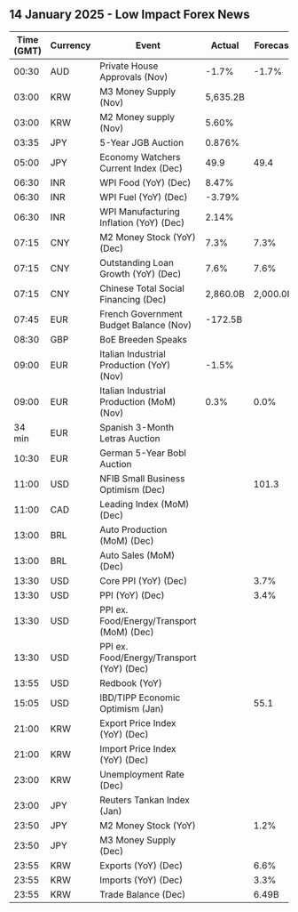 ## 14 January 2025 - Low Impact Forex News

| Time (GMT) | Currency | Event | Actual | Forecast | Previous |
|------|----------|-------|--------|----------|----------|
| 00:30 | AUD | Private House Approvals (Nov) | -1.7% | -1.7% | -4.0% |
| 03:00 | KRW | M3 Money Supply (Nov) | 5,635.2B |  | 5,584.9B |
| 03:00 | KRW | M2 Money supply (Nov) | 5.60% |  | 6.10% |
| 03:35 | JPY | 5-Year JGB Auction | 0.876% |  | 0.734% |
| 05:00 | JPY | Economy Watchers Current Index (Dec) | 49.9 | 49.4 | 49.4 |
| 06:30 | INR | WPI Food (YoY) (Dec) | 8.47% |  | 8.63% |
| 06:30 | INR | WPI Fuel (YoY) (Dec) | -3.79% |  | -5.83% |
| 06:30 | INR | WPI Manufacturing Inflation (YoY) (Dec) | 2.14% |  | 2.00% |
| 07:15 | CNY | M2 Money Stock (YoY) (Dec) | 7.3% | 7.3% | 7.1% |
| 07:15 | CNY | Outstanding Loan Growth (YoY) (Dec) | 7.6% | 7.6% | 7.7% |
| 07:15 | CNY | Chinese Total Social Financing (Dec) | 2,860.0B | 2,000.0B | 2,340.0B |
| 07:45 | EUR | French Government Budget Balance (Nov) | -172.5B |  | -157.4B |
| 08:30 | GBP | BoE Breeden Speaks |  |  |  |
| 09:00 | EUR | Italian Industrial Production (YoY) (Nov) | -1.5% |  | -3.5% |
| 09:00 | EUR | Italian Industrial Production (MoM) (Nov) | 0.3% | 0.0% | 0.1% |
| 34 min | EUR | Spanish 3-Month Letras Auction |  |  | 2.567% |
| 10:30 | EUR | German 5-Year Bobl Auction |  |  | 2.040% |
| 11:00 | USD | NFIB Small Business Optimism (Dec) |  | 101.3 | 101.7 |
| 11:00 | CAD | Leading Index (MoM) (Dec) |  |  | 0.28% |
| 13:00 | BRL | Auto Production (MoM) (Dec) |  |  | -5.2% |
| 13:00 | BRL | Auto Sales (MoM) (Dec) |  |  | -4.5% |
| 13:30 | USD | Core PPI (YoY) (Dec) |  | 3.7% | 3.4% |
| 13:30 | USD | PPI (YoY) (Dec) |  | 3.4% | 3.0% |
| 13:30 | USD | PPI ex. Food/Energy/Transport (MoM) (Dec) |  |  | 0.1% |
| 13:30 | USD | PPI ex. Food/Energy/Transport (YoY) (Dec) |  |  | 3.5% |
| 13:55 | USD | Redbook (YoY) |  |  | 6.8% |
| 15:05 | USD | IBD/TIPP Economic Optimism (Jan) |  | 55.1 | 54.0 |
| 21:00 | KRW | Export Price Index (YoY) (Dec) |  |  | 7.0% |
| 21:00 | KRW | Import Price Index (YoY) (Dec) |  |  | 3.0% |
| 23:00 | KRW | Unemployment Rate (Dec) |  |  | 2.7% |
| 23:00 | JPY | Reuters Tankan Index (Jan) |  |  | -1 |
| 23:50 | JPY | M2 Money Stock (YoY) |  | 1.2% | 1.2% |
| 23:50 | JPY | M3 Money Supply (Dec) |  |  | 2,186.7B |
| 23:55 | KRW | Exports (YoY) (Dec) |  | 6.6% | 1.4% |
| 23:55 | KRW | Imports (YoY) (Dec) |  | 3.3% | -2.4% |
| 23:55 | KRW | Trade Balance (Dec) |  | 6.49B | 5.59B |
